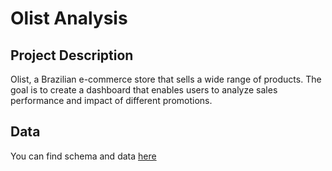 # Olist Analysis

## Project Description
Olist, a Brazilian e-commerce store that sells a wide range of products. The goal is to create a dashboard that enables users to analyze sales performance and impact of different promotions.

## Data
You can find schema and data [here](https://www.kaggle.com)
